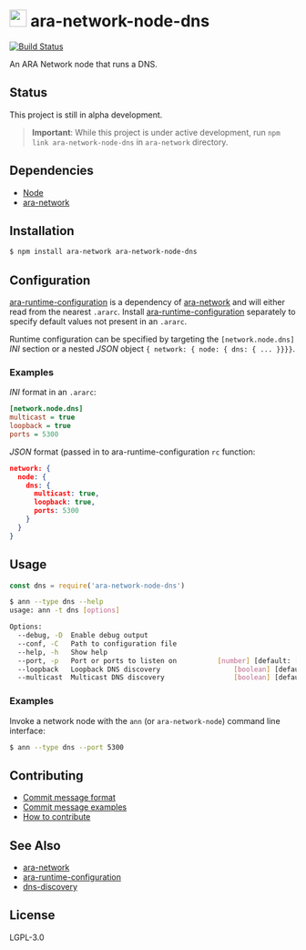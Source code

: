 <img src="https://github.com/AraBlocks/docs/blob/master/ara.png" width="30" height="30" /> ara-network-node-dns
====================

[![Build Status](https://travis-ci.com/AraBlocks/ara-network-node-dns.svg?token=r6p7pesHZ9MRJsVsrYFe&branch=master)](https://travis-ci.com/AraBlocks/ara-network-node-dns)

An ARA Network node that runs a DNS.

## Status
This project is still in alpha development.

> **Important**: While this project is under active development, run `npm link ara-network-node-dns` in `ara-network` directory.

## Dependencies
- [Node](https://nodejs.org/en/download/)
- [ara-network][ara-network]

## Installation
```sh
$ npm install ara-network ara-network-node-dns
```

## Configuration
[ara-runtime-configuration][ara-runtime-configuration] is a dependency of [ara-network][ara-network] and will either read from the nearest `.ararc`.  Install [ara-runtime-configuration][ara-runtime-configuration] separately to specify default values not present in an `.ararc`.

Runtime configuration can be specified by targeting the
`[network.node.dns]` _INI_ section or a nested _JSON_ object
`{ network: { node: { dns: { ... }}}}`.

### Examples
_INI_ format in an `.ararc`:
```ini
[network.node.dns]
multicast = true
loopback = true
ports = 5300
```
_JSON_ format (passed in to ara-runtime-configuration `rc` function:
```json
network: { 
  node: { 
    dns: { 
      multicast: true, 
      loopback: true, 
      ports: 5300 
    }
  }
}
```

## Usage
```js
const dns = require('ara-network-node-dns')
```

```bash
$ ann --type dns --help
usage: ann -t dns [options]

Options:
  --debug, -D  Enable debug output                                     [boolean]
  --conf, -C   Path to configuration file                               [string]
  --help, -h   Show help                                               [boolean]
  --port, -p   Port or ports to listen on          [number] [default: [53,5300]]
  --loopback   Loopback DNS discovery                  [boolean] [default: true]
  --multicast  Multicast DNS discovery                 [boolean] [default: true]
```

### Examples
Invoke a network node with the `ann` (or `ara-network-node`) command line interface:
```sh
$ ann --type dns --port 5300
```

## Contributing
- [Commit message format](/.github/COMMIT_FORMAT.md)
- [Commit message examples](/.github/COMMIT_FORMAT_EXAMPLES.md)
- [How to contribute](/.github/CONTRIBUTING.md)

## See Also
- [ara-network][ara-network]
- [ara-runtime-configuration][ara-runtime-configuration]
- [dns-discovery](https://github.com/mafintosh/dns-discovery)

## License
LGPL-3.0

[ara-network]: https://github.com/arablocks/ara-network
[ara-runtime-configuration]: https://github.com/arablocks/ara-runtime-configuration
